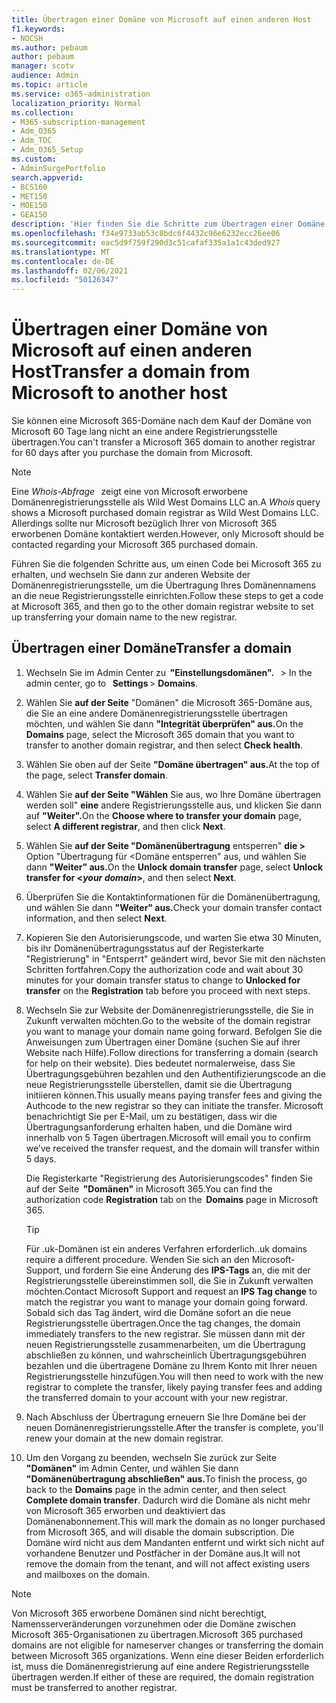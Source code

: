 ```yaml
---
title: Übertragen einer Domäne von Microsoft auf einen anderen Host
f1.keywords:
- NOCSH
ms.author: pebaum
author: pebaum
manager: scotv
audience: Admin
ms.topic: article
ms.service: o365-administration
localization_priority: Normal
ms.collection:
- M365-subscription-management
- Adm_O365
- Adm_TOC
- Adm_O365_Setup
ms.custom:
- AdminSurgePortfolio
search.appverid:
- BCS160
- MET150
- MOE150
- GEA150
description: 'Hier finden Sie die Schritte zum Übertragen einer Domäne von Microsoft auf eine andere Registrierungsstelle. '
ms.openlocfilehash: f34e9733ab53c8bdc6f4432c96e6232ecc26ee06
ms.sourcegitcommit: eac5d9f759f290d3c51cafaf335a1a1c43ded927
ms.translationtype: MT
ms.contentlocale: de-DE
ms.lasthandoff: 02/06/2021
ms.locfileid: "50126347"
---
```

# <a name="transfer-a-domain-from-microsoft-to-another-host"></a><span data-ttu-id="e0c29-103">Übertragen einer Domäne von Microsoft auf einen anderen Host</span><span class="sxs-lookup"><span data-stu-id="e0c29-103">Transfer a domain from Microsoft to another host</span></span>

<span data-ttu-id="e0c29-104">Sie können eine Microsoft 365-Domäne nach dem Kauf der Domäne von Microsoft 60 Tage lang nicht an eine andere Registrierungsstelle übertragen.</span><span class="sxs-lookup"><span data-stu-id="e0c29-104">You can't transfer a Microsoft 365 domain to another registrar for 60 days after you purchase the domain from Microsoft.</span></span>

> [!NOTE]
> <span data-ttu-id="e0c29-105">Eine _Whois-Abfrage_   zeigt eine von Microsoft erworbene Domänenregistrierungsstelle als Wild West Domains LLC an.</span><span class="sxs-lookup"><span data-stu-id="e0c29-105">A _Whois_ query shows a Microsoft purchased domain registrar as Wild West Domains LLC.</span></span> <span data-ttu-id="e0c29-106">Allerdings sollte nur Microsoft bezüglich Ihrer von Microsoft 365 erworbenen Domäne kontaktiert werden.</span><span class="sxs-lookup"><span data-stu-id="e0c29-106">However, only Microsoft should be contacted regarding your Microsoft 365 purchased domain.</span></span>

<span data-ttu-id="e0c29-107">Führen Sie die folgenden Schritte aus, um einen Code bei Microsoft 365 zu erhalten, und wechseln Sie dann zur anderen Website der Domänenregistrierungsstelle, um die Übertragung Ihres Domänennamens an die neue Registrierungsstelle einrichten.</span><span class="sxs-lookup"><span data-stu-id="e0c29-107">Follow these steps to get a code at Microsoft 365, and then go to the other domain registrar website to set up transferring your domain name to the new registrar.</span></span>

## <a name="transfer-a-domain"></a><span data-ttu-id="e0c29-108">Übertragen einer Domäne</span><span class="sxs-lookup"><span data-stu-id="e0c29-108">Transfer a domain</span></span>

1. <span data-ttu-id="e0c29-109">Wechseln Sie im Admin Center zu  **"Einstellungsdomänen".**   >  </span><span class="sxs-lookup"><span data-stu-id="e0c29-109">In the admin center, go to   **Settings** > **Domains**.</span></span>

2. <span data-ttu-id="e0c29-110">Wählen Sie **auf der Seite** "Domänen" die Microsoft 365-Domäne aus, die Sie an eine andere Domänenregistrierungsstelle übertragen möchten, und wählen Sie dann **"Integrität überprüfen" aus.**</span><span class="sxs-lookup"><span data-stu-id="e0c29-110">On the **Domains** page, select the Microsoft 365 domain that you want to transfer to another domain registrar, and then select **Check health**.</span></span>

3. <span data-ttu-id="e0c29-111">Wählen Sie oben auf der Seite **"Domäne übertragen" aus.**</span><span class="sxs-lookup"><span data-stu-id="e0c29-111">At the top of the page, select **Transfer domain**.</span></span>

4. <span data-ttu-id="e0c29-112">Wählen Sie **auf der Seite "Wählen** Sie aus, wo Ihre Domäne übertragen werden soll" **eine** andere Registrierungsstelle aus, und klicken Sie dann auf **"Weiter".**</span><span class="sxs-lookup"><span data-stu-id="e0c29-112">On the **Choose where to transfer your domain** page, select **A different registrar**, and then click **Next**.</span></span>

5. <span data-ttu-id="e0c29-113">Wählen Sie **auf der Seite "Domänenübertragung** entsperren" **die  >** Option "Übertragung für <Domäne entsperren" aus, und wählen Sie dann **"Weiter" aus.**</span><span class="sxs-lookup"><span data-stu-id="e0c29-113">On the **Unlock domain transfer** page, select **Unlock transfer for <_your domain_>**, and then select **Next**.</span></span>

6. <span data-ttu-id="e0c29-114">Überprüfen Sie die Kontaktinformationen für die Domänenübertragung, und wählen Sie dann **"Weiter" aus.**</span><span class="sxs-lookup"><span data-stu-id="e0c29-114">Check your domain transfer contact information, and then select **Next**.</span></span>

7. <span data-ttu-id="e0c29-115">Kopieren Sie den Autorisierungscode, und warten Sie etwa  30 Minuten,  bis ihr Domänenübertragungsstatus auf der Registerkarte "Registrierung" in "Entsperrt" geändert wird, bevor Sie mit den nächsten Schritten fortfahren.</span><span class="sxs-lookup"><span data-stu-id="e0c29-115">Copy the authorization code and wait about 30 minutes for your domain transfer status to change to **Unlocked for transfer** on the **Registration** tab before you proceed with next steps.</span></span>

8. <span data-ttu-id="e0c29-116">Wechseln Sie zur Website der Domänenregistrierungsstelle, die Sie in Zukunft verwalten möchten.</span><span class="sxs-lookup"><span data-stu-id="e0c29-116">Go to the website of the domain registrar you want to manage your domain name going forward.</span></span> <span data-ttu-id="e0c29-117">Befolgen Sie die Anweisungen zum Übertragen einer Domäne (suchen Sie auf ihrer Website nach Hilfe).</span><span class="sxs-lookup"><span data-stu-id="e0c29-117">Follow directions for transferring a domain (search for help on their website).</span></span> <span data-ttu-id="e0c29-118">Dies bedeutet normalerweise, dass Sie Übertragungsgebühren bezahlen und den Authentifizierungscode an die neue Registrierungsstelle überstellen, damit sie die Übertragung initiieren können.</span><span class="sxs-lookup"><span data-stu-id="e0c29-118">This usually means paying transfer fees and giving the Authcode to the new registrar so they can initiate the transfer.</span></span> <span data-ttu-id="e0c29-119">Microsoft benachrichtigt Sie per E-Mail, um zu bestätigen, dass wir die Übertragungsanforderung erhalten haben, und die Domäne wird innerhalb von 5 Tagen übertragen.</span><span class="sxs-lookup"><span data-stu-id="e0c29-119">Microsoft will email you to confirm we’ve received the transfer request, and the domain will transfer within 5 days.</span></span>

    <span data-ttu-id="e0c29-120">Die Registerkarte "Registrierung  des Autorisierungscodes" finden Sie auf der Seite  **"Domänen"** in Microsoft 365.</span><span class="sxs-lookup"><span data-stu-id="e0c29-120">You can find the authorization code **Registration** tab on the  **Domains** page in Microsoft 365.</span></span>
    
    > [!TIP]
    > <span data-ttu-id="e0c29-121">Für .uk-Domänen ist ein anderes Verfahren erforderlich.</span><span class="sxs-lookup"><span data-stu-id="e0c29-121">.uk domains require a different procedure.</span></span> <span data-ttu-id="e0c29-122">Wenden Sie sich an den Microsoft-Support, und fordern Sie eine Änderung des **IPS-Tags** an, die mit der Registrierungsstelle übereinstimmen soll, die Sie in Zukunft verwalten möchten.</span><span class="sxs-lookup"><span data-stu-id="e0c29-122">Contact Microsoft Support and request an **IPS Tag change** to match the registrar you want to manage your domain going forward.</span></span> <span data-ttu-id="e0c29-123">Sobald sich das Tag ändert, wird die Domäne sofort an die neue Registrierungsstelle übertragen.</span><span class="sxs-lookup"><span data-stu-id="e0c29-123">Once the tag changes, the domain immediately transfers to the new registrar.</span></span> <span data-ttu-id="e0c29-124">Sie müssen dann mit der neuen Registrierungsstelle zusammenarbeiten, um die Übertragung abschließen zu können, und wahrscheinlich Übertragungsgebühren bezahlen und die übertragene Domäne zu Ihrem Konto mit Ihrer neuen Registrierungsstelle hinzufügen.</span><span class="sxs-lookup"><span data-stu-id="e0c29-124">You will then need to work with the new registrar to complete the transfer, likely paying transfer fees and adding the transferred domain to your account with your new registrar.</span></span>

9. <span data-ttu-id="e0c29-125">Nach Abschluss der Übertragung erneuern Sie Ihre Domäne bei der neuen Domänenregistrierungsstelle.</span><span class="sxs-lookup"><span data-stu-id="e0c29-125">After the transfer is complete, you'll renew your domain at the new domain registrar.</span></span>

10. <span data-ttu-id="e0c29-126">Um den Vorgang zu beenden, wechseln Sie zurück zur Seite **"Domänen"** im Admin Center, und wählen Sie dann   **"Domänenübertragung abschließen" aus.**</span><span class="sxs-lookup"><span data-stu-id="e0c29-126">To finish the process, go back to the **Domains** page in the admin center, and then select  **Complete domain transfer**.</span></span> <span data-ttu-id="e0c29-127">Dadurch wird die Domäne als nicht mehr von Microsoft 365 erworben und deaktiviert das Domänenabonnement.</span><span class="sxs-lookup"><span data-stu-id="e0c29-127">This will mark the domain as no longer purchased from Microsoft 365, and will disable the domain subscription.</span></span> <span data-ttu-id="e0c29-128">Die Domäne wird nicht aus dem Mandanten entfernt und wirkt sich nicht auf vorhandene Benutzer und Postfächer in der Domäne aus.</span><span class="sxs-lookup"><span data-stu-id="e0c29-128">It will not remove the domain from the tenant, and will not affect existing users and mailboxes on the domain.</span></span>

> [!NOTE]
> <span data-ttu-id="e0c29-129">Von Microsoft 365 erworbene Domänen sind nicht berechtigt, Namensserveränderungen vorzunehmen oder die Domäne zwischen Microsoft 365-Organisationen zu übertragen.</span><span class="sxs-lookup"><span data-stu-id="e0c29-129">Microsoft 365 purchased domains are not eligible for nameserver changes or transferring the domain between Microsoft 365 organizations.</span></span> <span data-ttu-id="e0c29-130">Wenn eine dieser Beiden erforderlich ist, muss die Domänenregistrierung auf eine andere Registrierungsstelle übertragen werden.</span><span class="sxs-lookup"><span data-stu-id="e0c29-130">If either of these are required, the domain registration must be transferred to another registrar.</span></span>
